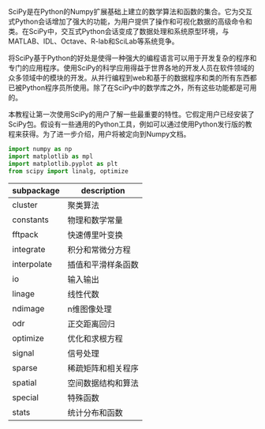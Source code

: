 SciPy是在Python的Numpy扩展基础上建立的数学算法和函数的集合。它为交互式Python会话增加了强大的功能，为用户提供了操作和可视化数据的高级命令和类。在SciPy中，交互式Python会话变成了数据处理和系统原型环境，与MATLAB、IDL、Octave、R-lab和SciLab等系统竞争。

将SciPy基于Python的好处是使得一种强大的编程语言可以用于开发复杂的程序和专门的应用程序。使用SciPy的科学应用得益于世界各地的开发人员在软件领域的众多领域中的模块的开发。从并行编程到web和基于的数据程序和类的所有东西都已被Python程序员所使用。除了在SciPy中的数学库之外，所有这些功能都是可用的。

本教程让第一次使用SciPy的用户了解一些最重要的特性。它假定用户已经安装了SciPy包。假设有一些通用的Python工具，例如可以通过使用Python发行版的教程来获得。为了进一步介绍，用户将被定向到Numpy文档。

~~~python
import numpy as np
import matplotlib as mpl
import matplotlib.pyplot as plt
from scipy import linalg, optimize
~~~

| subpackage  | description |
| ----------- | ----------- |
| cluster     | 聚类算法        |
| constants   | 物理和数学常量     |
| fftpack     | 快速傅里叶变换     |
| integrate   | 积分和常微分方程    |
| interpolate | 插值和平滑样条函数   |
| io          | 输入输出        |
| linage      | 线性代数        |
| ndimage     | n维图像处理      |
| odr         | 正交距离回归      |
| optimize    | 优化和求根方程     |
| signal      | 信号处理        |
| sparse      | 稀疏矩阵和相关程序   |
| spatial     | 空间数据结构和算法   |
| special     | 特殊函数        |
| stats       | 统计分布和函数     |

